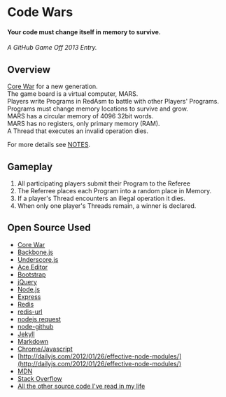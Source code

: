 # Code Wars

#### Your code must change itself in memory to survive.

<em>A GitHub Game Off 2013 Entry.</em>


## Overview

[Core War](http://en.wikipedia.org/wiki/Core_War) for a new generation.  
The game board is a virtual computer, MARS.   
Players write Programs in RedAsm to battle with other Players' Programs.  
Programs must change memory locations to survive and grow.  
MARS has a circular memory of 4096 32bit words.  
MARS has no registers, only primary memory (RAM).  
A Thread that executes an invalid operation dies.


For more details see [NOTES](NOTES.md).

## Gameplay

1. All participating players submit their Program to the Referee
1. The Referree places each Program into a random place in Memory.
1. If a player's Thread encounters an illegal operation it dies.
1. When only one player's Threads remain, a winner is declared.


## Open Source Used

- [Core War](http://corewar.co.uk/cwg.txt)
- [Backbone.js](http://backbonejs.org/)
- [Underscore.js](http://underscorejs.org/)
- [Ace Editor](http://ace.c9.io/)
- [Bootstrap](http://getbootstrap.com/)
- [jQuery](http://jquery.com)
- [Node.js](http://nodejs.org/)
- [Express](http://expressjs.com/)
- [Redis](http://redis.io/)
- [redis-url](https://github.com/ddollar/redis-url)
- [nodejs request](https://github.com/mikeal/request)
- [node-github](https://github.com/ajaxorg/node-github)
- [Jekyll](https://github.com/mojombo/jekyll)
- [Markdown](http://daringfireball.net/projects/markdown/)
- [Chrome/Javascript](https://code.google.com/p/v8/)
- [http://dailyjs.com/2012/01/26/effective-node-modules/](http://dailyjs.com/2012/01/26/effective-node-modules/)
- [MDN](https://developer.mozilla.org/en-US/docs/Web/JavaScript)
- [Stack Overflow](http://www.stackoverflow.com)
- [All the other source code I've read in my life](http://github.com/)



